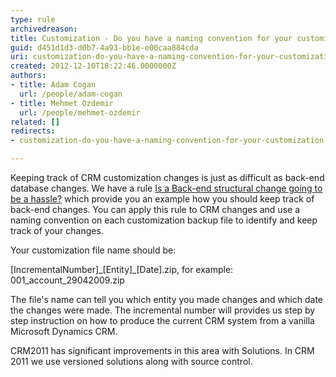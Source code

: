 ```yaml
---
type: rule
archivedreason: 
title: Customization - Do you have a naming convention for your customization back up? (CRM 4 only)
guid: d451d1d3-d0b7-4a93-bb1e-e00caa884cda
uri: customization-do-you-have-a-naming-convention-for-your-customization-back-up-crm-4-only
created: 2012-12-10T18:22:46.0000000Z
authors:
- title: Adam Cogan
  url: /people/adam-cogan
- title: Mehmet Ozdemir
  url: /people/mehmet-ozdemir
related: []
redirects:
- customization-do-you-have-a-naming-convention-for-your-customization-back-up-(crm-4-only)

---
```


Keeping track of CRM customization changes is just as difficult as back-end database           changes. We have a rule [Is a Back-end structural change going to be a hassle?](/do-you-stop-dealing-with-data-and-schema) which provide you an           example how you should keep track of back-end changes. You can apply this rule to           CRM changes and use a naming convention on each customization backup file to identify           and keep track of your changes.

Your customization file name should be:

[IncrementalNumber]\_[Entity]\_[Date].zip,           for example: 001\_account\_29042009.zip

The file's name can tell you which entity           you made changes and which date the changes were made. The incremental number will           provides us step by step instruction on how to produce the current CRM system from           a vanilla Microsoft Dynamics CRM.

CRM2011 has significant improvements in this area with Solutions. In CRM 2011 we use versioned solutions along with source control.



<!--endintro-->
